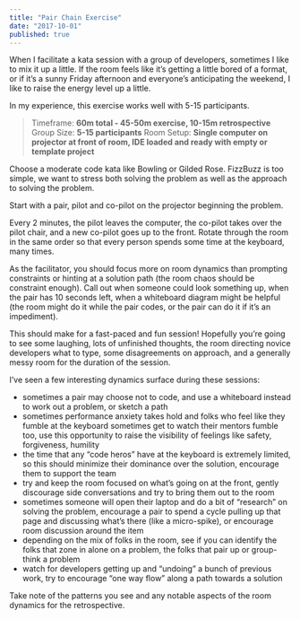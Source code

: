 ```yaml
---
title: "Pair Chain Exercise"
date: "2017-10-01"
published: true
---
```


When I facilitate a kata session with a group of developers, sometimes I like to mix it up a little. If the room feels like it’s getting a little bored of a format, or if it’s a sunny Friday afternoon and everyone’s anticipating the weekend, I like to raise the energy level up a little.

In my experience, this exercise works well with 5-15 participants.

> Timeframe: **60m total - 45-50m exercise, 10-15m retrospective** Group Size: **5-15 participants** Room Setup: **Single computer on projector at front of room, IDE loaded and ready with empty or template project**

Choose a moderate code kata like Bowling or Gilded Rose. FizzBuzz is too simple, we want to stress both solving the problem as well as the approach to solving the problem.

Start with a pair, pilot and co-pilot on the projector beginning the problem.

Every 2 minutes, the pilot leaves the computer, the co-pilot takes over the pilot chair, and a new co-pilot goes up to the front. Rotate through the room in the same order so that every person spends some time at the keyboard, many times.

As the facilitator, you should focus more on room dynamics than prompting constraints or hinting at a solution path (the room chaos should be constraint enough). Call out when someone could look something up, when the pair has 10 seconds left, when a whiteboard diagram might be helpful (the room might do it while the pair codes, or the pair can do it if it’s an impediment).

This should make for a fast-paced and fun session! Hopefully you’re going to see some laughing, lots of unfinished thoughts, the room directing novice developers what to type, some disagreements on approach, and a generally messy room for the duration of the session.

I’ve seen a few interesting dynamics surface during these sessions:

- sometimes a pair may choose not to code, and use a whiteboard instead to work out a problem, or sketch a path
- sometimes performance anxiety takes hold and folks who feel like they fumble at the keyboard sometimes get to watch their mentors fumble too, use this opportunity to raise the visibility of feelings like safety, forgiveness, humility
- the time that any “code heros” have at the keyboard is extremely limited, so this should minimize their dominance over the solution, encourage them to support the team
- try and keep the room focused on what’s going on at the front, gently discourage side conversations and try to bring them out to the room
- sometimes someone will open their laptop and do a bit of “research” on solving the problem, encourage a pair to spend a cycle pulling up that page and discussing what’s there (like a micro-spike), or encourage room discussion around the item
- depending on the mix of folks in the room, see if you can identify the folks that zone in alone on a problem, the folks that pair up or group-think a problem
- watch for developers getting up and “undoing” a bunch of previous work, try to encourage “one way flow” along a path towards a solution

Take note of the patterns you see and any notable aspects of the room dynamics for the retrospective.
